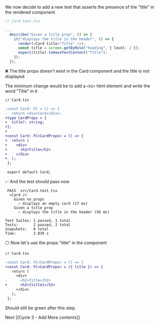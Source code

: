 We now decide to add a new test that asserts the presence of the "title" in the rendered component

```typescript
// Card.test.tsx

...
  describe("Given a title prop", () => {
	it("displays the title in the header", () => {
      render(<Card title="Title" />);
      const title = screen.getByRole("heading", { level: 2 });
      expect(title).toHaveTextContent("Title");
    });
  });
```

❌  The title props doesn't exist in the Card component and the title is not displayed

The minimum change would be to add a `<h2>` html element and write the word "Title" in it

```diff
// Card.tsx

-const Card: FC = () => {
-  return <div>Card</div>;
+type CardProps = {
+  title?: string;
+};
+
+const Card: FC<CardProps> = () => {
+  return (
+    <div>
+      <h2>Title</h2>
+    </div>
+  );
 };
 
 export default Card;

```

✅  And the test should pass now

```shell
 PASS  src/Card.test.tsx
  <Card />
    Given no props
      ✓ displays an empty card (17 ms)
    Given a title prop
      ✓ displays the title in the header (56 ms)

Test Suites: 1 passed, 1 total
Tests:       2 passed, 2 total
Snapshots:   0 total
Time:        2.039 s
```

⚪   Now let's use the props "title" in the component

```diff
// Card.tsx

-const Card: FC<CardProps> = () => {
+const Card: FC<CardProps> = ({ title }) => {
   return (
     <div>
-      <h2>Title</h2>
+      <h2>{title}</h2>
     </div>
   );
 };
```

Should still be green after this step.

Next [[Cycle 3 - Add More contents]]